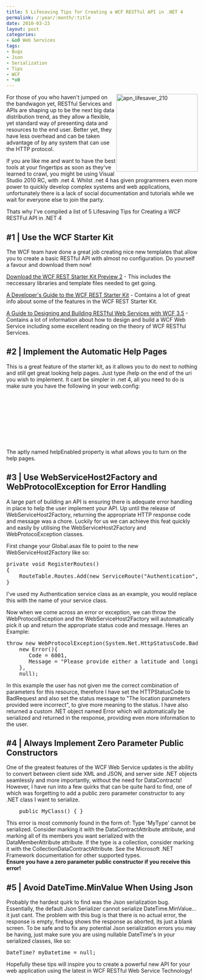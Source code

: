 ```yaml
---
title: 5 Lifesaving Tips for Creating a WCF RESTful API in .NET 4
permalink: /:year/:month/:title
date: 2010-03-23
layout: post
categories:
- &o0 Web Services
tags:
- Bugs
- Json
- Serialization
- Tips
- WCF
- *o0
---
```


<p><a href="/wp-content/uploads/2010/08/apn_lifesaver_210.jpg"><img style="border-bottom: 0px; border-left: 0px; display: inline; margin-left: 0px; border-top: 0px; margin-right: 0px; border-right: 0px" title="apn_lifesaver_210" border="0" alt="apn_lifesaver_210" align="right" src="http://benjii.me/wp-content/uploads/2010/08/apn_lifesaver_210_thumb.jpg" width="214" height="204" /></a>For those of you who haven't jumped on the bandwagon yet, RESTful Services and APIs are shaping up to be the next big data distribution trend, as they allow a flexible, yet standard way of presenting data and resources to the end user. Better yet, they have less overhead and can be taken advantage of by any system that can use the HTTP protocol. </p>  <p>If you are like me and want to have the best tools at your fingertips as soon as they've learned to crawl, you might be using Visual Studio 2010 RC, with .net 4. Whilst .net 4 has given programmers even more power to quickly develop complex systems and web applications, unfortunately there is a lack of social documentation and tutorials while we wait for everyone else to join the party.</p>  <p>Thats why I've compiled a list of 5 Lifesaving Tips for Creating a WCF RESTFul API in .NET 4</p>  <h2>#1 | Use the WCF Starter Kit</h2>  <p>The WCF team have done a great job creating nice new templates that allow you to create a basic RESTful API with almost no configuration. Do yourself a favour and download them now!</p>  <p><a title="WCF REST Starter Kit Preview 2" href="http://aspnet.codeplex.com/releases/view/24644" target="_blank">Download the WCF REST Starter Kit Preview 2</a> - This includes the neccessary libraries and template files needed to get going.</p>  <p><a title="A Developer&#39;s Guide to the WCF REST Starter Kit" href="http://msdn.microsoft.com/en-us/library/ee391967.aspx" target="_blank">A Developer's Guide to the WCF REST Starter Kit</a> - Contains a lot of great info about some of the features in the WCF REST Starter Kit.</p>  <p><a title="A Guide to Designing and Building RESTful Web Services with WCF 3.5" href="http://msdn.microsoft.com/en-us/library/dd203052.aspx" target="_blank">A Guide to Designing and Building RESTful Web Services with WCF 3.5</a> - Contains a lot of information about how to design and build a WCF Web Service including some excellent reading on the theory of WCF RESTful Services.</p>  <h2>#2 | Implement the Automatic Help Pages</h2>  <p>This is a great feature of the starter kit, as it allows you to do next to nothing and still get great looking help pages. Just type /help on the end of the uri you wish to implement. It cant be simpler in .net 4, all you need to do is make sure you have the following in your web.config:</p>  <pre class="brush:xml">  <system.servicemodel>
    <servicehostingenvironment aspnetcompatibilityenabled="true" />
    <standardendpoints>
      <webhttpendpoint>
        <standardendpoint defaultoutgoingresponseformat="Json" helpenabled="true" />
      </webhttpendpoint>
    </standardendpoints>
  </system.servicemodel></pre>

<p>The aptly named helpEnabled property is what allows you to turn on the help pages.</p>

<h2>#3 | Use WebServiceHost2Factory and WebProtocolException for Error Handling</h2>

<p>A large part of building an API is ensuring there is adequate error handling in place to help the user implement your API. Up until the release of WebServiceHost2Factory, returning the appropriate HTTP response code and message was a chore. Luckily for us we can achieve this feat quickly and easily by utilising the WebServiceHost2Factory and WebProtocoException classes.</p>

<p>First change your Global.asax file to point to the new WebServiceHost2Factory like so:</p>

<pre class="brush:c-sharp">private void RegisterRoutes()
{
    RouteTable.Routes.Add(new ServiceRoute(&quot;Authentication&quot;, new WebServiceHost2Factory(), typeof(Authentication)));
}</pre>

<p>I've used my Authentication service class as an example, you would replace this with the name of your service class.</p>

<p>Now when we come across an error or exception, we can throw the WebProtocolException and the WebServiceHost2Factory will automatically pick it up and return the appropriate status code and message. Heres an Example:</p>

<pre class="brush:c-sharp">throw new WebProtocolException(System.Net.HttpStatusCode.BadRequest, &quot;The location parameters provided were incorrect&quot;,
    new Error(){
       Code = 6001,
       Message = &quot;Please provide either a latitude and longitude, OR a location string which represents an address or landmark.&quot;
    },
    null);</pre>

<p>In this example the user has not given me the correct combination of parameters for this resource, therefore I have set the HTTPStatusCode to BadRequest and also set the status message to &quot;The location parameters provided were incorrect&quot;, to give more meaning to the status. I have also returned a custom .NET object named Error which will automatically be serialized and returned in the response, providing even more information to the user.</p>

<h2>#4 | Always Implement Zero Parameter Public Constructors</h2>

<p>One of the greatest features of the WCF Web Service updates is the ability to convert between client side XML and JSON, and server side .NET objects seamlessly and more importantly, without the need for DataContracts! However, I have run into a few quirks that can be quite hard to find, one of which was forgetting to add a public zero parameter constructor to any .NET class I want to serialize.</p>

<pre class="brush:c-sharp">    public MyClass() { }</pre>

<p>This error is most commonly found in the form of: Type 'MyType' cannot be serialized. Consider marking it with the DataContractAttribute attribute, and marking all of its members you want serialized with the DataMemberAttribute attribute. If the type is a collection, consider marking it with the CollectionDataContractAttribute. See the Microsoft .NET Framework documentation for other supported types.
  <br /><b>Ensure you have a zero parameter public constructor if you receive this error!</b></p>

<h2>#5 | Avoid DateTime.MinValue When Using Json</h2>

<p>Probably the hardest quirk to find was the Json serialization bug. Essentially, the default Json Serializer cannot serialize DateTime.MinValue... it just cant. The problem with this bug is that there is no actual error, the response is empty, firebug shows the response as aborted, its just a blank screen. To be safe and to fix any potential Json serialization errors you may be having, just make sure you are using nullable DateTime's in your serialized classes, like so:</p>

<pre class="brush:c-sharp">DateTime? myDatetime = null;</pre>

<p>Hopefully these tips will inspire you to create a powerful new API for your web application using the latest in WCF RESTful Web Service Technology!</p>